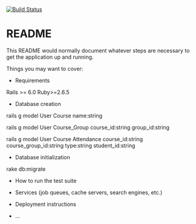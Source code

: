 [![Build Status](https://travis-ci.com/lab-03/attendance-tracker.svg?branch=master)](https://travis-ci.com/lab-03/attendance-tracker)


# README

This README would normally document whatever steps are necessary to get the
application up and running.

Things you may want to cover:

* Requirements

Rails >= 6.0
Ruby>=2.6.5

* Database creation

rails g model User Course name:string

rails g model User Course_Group course_id:string group_id:string

rails g model User Course Attendance course_id:string course_group_id:string type:string student_id:string

* Database initialization

rake db:migrate

* How to run the test suite

* Services (job queues, cache servers, search engines, etc.)

* Deployment instructions

* ...

